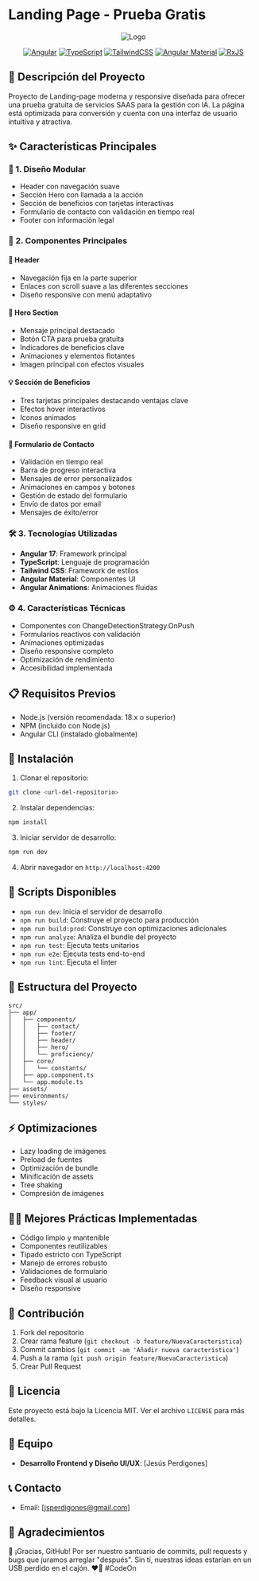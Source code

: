 # Landing Page - Prueba Gratis

<div align="center">

![Logo](https://github.com/user-attachments/assets/c5616e67-695a-4287-8c67-a1093d40d3f5)

[![Angular](https://img.shields.io/badge/Angular-17.1.0-DD0031?style=for-the-badge&logo=angular&logoColor=white)](https://angular.io/)
[![TypeScript](https://img.shields.io/badge/TypeScript-5.3.0-3178C6?style=for-the-badge&logo=typescript&logoColor=white)](https://www.typescriptlang.org/)
[![TailwindCSS](https://img.shields.io/badge/Tailwind_CSS-3.4.1-38B2AC?style=for-the-badge&logo=tailwind-css&logoColor=white)](https://tailwindcss.com/)
[![Angular Material](https://img.shields.io/badge/Angular_Material-17.1.0-FF7043?style=for-the-badge&logo=angular&logoColor=white)](https://material.angular.io/)
[![RxJS](https://img.shields.io/badge/RxJS-7.8.0-B7178C?style=for-the-badge&logo=reactivex&logoColor=white)](https://rxjs.dev/)

</div>

## 📖 Descripción del Proyecto

Proyecto de Landing-page moderna y responsive diseñada para ofrecer una prueba gratuita de servicios SAAS para la gestión con IA. La página está optimizada para conversión y cuenta con una interfaz de usuario intuitiva y atractiva.

## ✨ Características Principales

### 🎨 1. Diseño Modular

- Header con navegación suave
- Sección Hero con llamada a la acción
- Sección de beneficios con tarjetas interactivas
- Formulario de contacto con validación en tiempo real
- Footer con información legal

### 🧩 2. Componentes Principales

#### 📍 Header

- Navegación fija en la parte superior
- Enlaces con scroll suave a las diferentes secciones
- Diseño responsive con menú adaptativo

#### 🎯 Hero Section

- Mensaje principal destacado
- Botón CTA para prueba gratuita
- Indicadores de beneficios clave
- Animaciones y elementos flotantes
- Imagen principal con efectos visuales

#### 💡 Sección de Beneficios

- Tres tarjetas principales destacando ventajas clave
- Efectos hover interactivos
- Iconos animados
- Diseño responsive en grid

#### 📝 Formulario de Contacto

- Validación en tiempo real
- Barra de progreso interactiva
- Mensajes de error personalizados
- Animaciones en campos y botones
- Gestión de estado del formulario
- Envío de datos por email
- Mensajes de éxito/error

### 🛠️ 3. Tecnologías Utilizadas

- **Angular 17**: Framework principal
- **TypeScript**: Lenguaje de programación
- **Tailwind CSS**: Framework de estilos
- **Angular Material**: Componentes UI
- **Angular Animations**: Animaciones fluidas

### ⚙️ 4. Características Técnicas

- Componentes con ChangeDetectionStrategy.OnPush
- Formularios reactivos con validación
- Animaciones optimizadas
- Diseño responsive completo
- Optimización de rendimiento
- Accesibilidad implementada

## 📋 Requisitos Previos

- Node.js (versión recomendada: 18.x o superior)
- NPM (incluido con Node.js)
- Angular CLI (instalado globalmente)

## 🚀 Instalación

1. Clonar el repositorio:

```bash
git clone <url-del-repositorio>
```

2. Instalar dependencias:

```bash
npm install
```

3. Iniciar servidor de desarrollo:

```bash
npm run dev
```

4. Abrir navegador en `http://localhost:4200`

## 📜 Scripts Disponibles

- `npm run dev`: Inicia el servidor de desarrollo
- `npm run build`: Construye el proyecto para producción
- `npm run build:prod`: Construye con optimizaciones adicionales
- `npm run analyze`: Analiza el bundle del proyecto
- `npm run test`: Ejecuta tests unitarios
- `npm run e2e`: Ejecuta tests end-to-end
- `npm run lint`: Ejecuta el linter

## 📁 Estructura del Proyecto

```
src/
├── app/
│   ├── components/
│   │   ├── contact/
│   │   ├── footer/
│   │   ├── header/
│   │   ├── hero/
│   │   └── proficiency/
│   ├── core/
│   │   └── constants/
│   ├── app.component.ts
│   └── app.module.ts
├── assets/
├── environments/
└── styles/
```

## ⚡ Optimizaciones

- Lazy loading de imágenes
- Preload de fuentes
- Optimización de bundle
- Minificación de assets
- Tree shaking
- Compresión de imágenes

## 👨‍💻 Mejores Prácticas Implementadas

- Código limpio y mantenible
- Componentes reutilizables
- Tipado estricto con TypeScript
- Manejo de errores robusto
- Validaciones de formulario
- Feedback visual al usuario
- Diseño responsive

## 🤝 Contribución

1. Fork del repositorio
2. Crear rama feature (`git checkout -b feature/NuevaCaracteristica`)
3. Commit cambios (`git commit -am 'Añadir nueva característica'`)
4. Push a la rama (`git push origin feature/NuevaCaracteristica`)
5. Crear Pull Request

## 📄 Licencia

Este proyecto está bajo la Licencia MIT. Ver el archivo `LICENSE` para más detalles.

## 👥 Equipo

- **Desarrollo Frontend y Diseño UI/UX**: [Jesús Perdigones]

## 📞 Contacto

- Email: [jsperdigones@gmail.com]

## 🙏 Agradecimientos
🚀 ¡Gracias, GitHub! Por ser nuestro santuario de commits, pull requests y bugs que juramos arreglar "después". Sin ti, nuestras ideas estarían en un USB perdido en el cajón. ❤️🙌 #CodeOn
